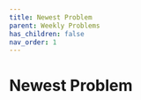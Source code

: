 ```yaml
---
title: Newest Problem
parent: Weekly Problems
has_children: false
nav_order: 1
---
```


# Newest Problem

